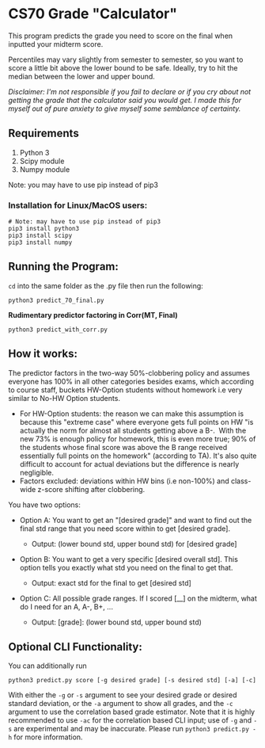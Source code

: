 # CS70 Grade "Calculator"
This program predicts the grade you need to score on the final when inputted your midterm score. 

Percentiles may vary slightly from semester to semester, so you want to score a little bit above the lower bound to be safe. Ideally, try to hit the median between the lower and upper bound.

*Disclaimer: I'm not responsible if you fail to declare or if you cry about not getting the grade that the calculator said you would get. I made this for myself out of pure anxiety to give myself some semblance of certainty.*

## Requirements
1. Python 3
2. Scipy module
3. Numpy module

Note: you may have to use pip instead of pip3

### Installation for Linux/MacOS users:
```
# Note: may have to use pip instead of pip3
pip3 install python3
pip3 install scipy
pip3 install numpy
```

## Running the Program:

`cd` into the same folder as the .py file then run the following: 
```
python3 predict_70_final.py
```

**Rudimentary predictor factoring in Corr(MT, Final)**
```
python3 predict_with_corr.py
```

## How it works:
The predictor factors in the two-way 50%-clobbering policy and assumes everyone has 100% in all other categories besides exams, which according to course staff, buckets HW-Option students without homework i.e very similar to No-HW Option students. 
* For HW-Option students: the reason we can make this assumption is because this "extreme case" where everyone gets full points on HW "is actually the norm for almost all students getting above a B-.  With the new 73% is enough policy for homework, this is even more true; 90% of the students whose final score was above the B range received essentially full points on the homework" (according to TA). It's also quite difficult to account for actual deviations but the difference is nearly negligible. 
* Factors excluded: deviations within HW bins (i.e non-100%) and class-wide z-score shifting after clobbering.

You have two options:
* Option A: You want to get an "[desired grade]" and want to find out the final std range that you need score within to get [desired grade].
    * Output: (lower bound std, upper bound std) for [desired grade]

* Option B: You want to get a very specific [desired overall std]. This option tells you exactly what std you need on the final to get that. 
    * Output: exact std for the final to get [desired std]

* Option C: All possible grade ranges. If I scored [__] on the midterm, what do I need for an A, A-, B+, ...
    * Output: [grade]: (lower bound std, upper bound std)

## Optional CLI Functionality:
You can additionally run
```
python3 predict.py score [-g desired grade] [-s desired std] [-a] [-c]
```

With either the `-g` or `-s` argument to see your desired grade or desired standard deviation, or the `-a` argument to show all grades, and the `-c` argument to use the correlation based grade estimator. Note that it is highly recommended to use `-ac` for the correlation based CLI input; use of `-g` and `-s` are experimental and may be inaccurate. Please run `python3 predict.py -h` for more information.
